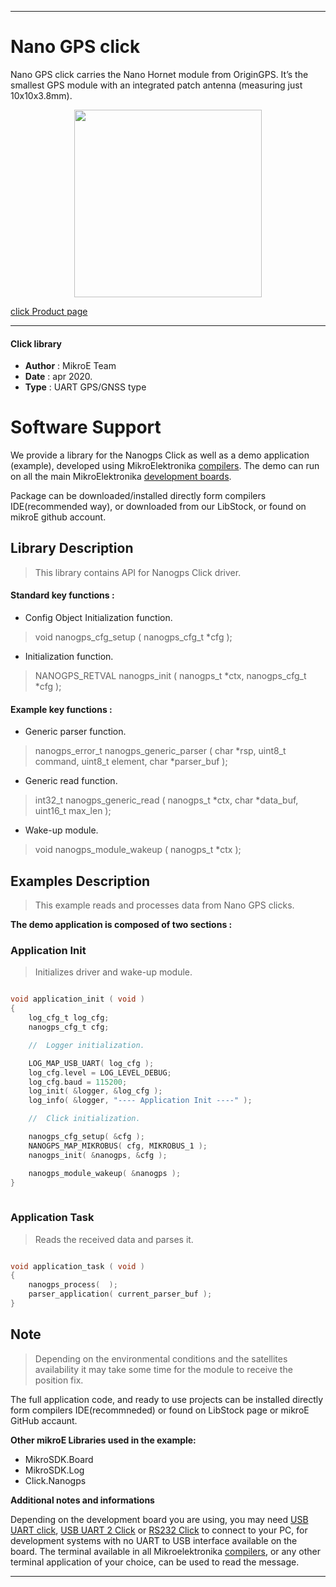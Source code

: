 
---
# Nano GPS click

Nano GPS click carries the Nano Hornet module from OriginGPS. It’s the smallest GPS module with an integrated patch antenna (measuring just 10x10x3.8mm).

<p align="center">
  <img src="https://download.mikroe.com/images/click_for_ide/nanogps_click.png" height=300px>
</p>

[click Product page](https://www.mikroe.com/nano-gps-click)

---


#### Click library 

- **Author**        : MikroE Team
- **Date**          : apr 2020.
- **Type**          : UART GPS/GNSS type


# Software Support

We provide a library for the Nanogps Click 
as well as a demo application (example), developed using MikroElektronika 
[compilers](https://shop.mikroe.com/compilers). 
The demo can run on all the main MikroElektronika [development boards](https://shop.mikroe.com/development-boards).

Package can be downloaded/installed directly form compilers IDE(recommended way), or downloaded from our LibStock, or found on mikroE github account. 

## Library Description

> This library contains API for Nanogps Click driver.

#### Standard key functions :

- Config Object Initialization function.
> void nanogps_cfg_setup ( nanogps_cfg_t *cfg ); 
 
- Initialization function.
> NANOGPS_RETVAL nanogps_init ( nanogps_t *ctx, nanogps_cfg_t *cfg );


#### Example key functions :

- Generic parser function.
> nanogps_error_t nanogps_generic_parser ( char *rsp,  uint8_t command, uint8_t element, char *parser_buf );

- Generic read function.
> int32_t nanogps_generic_read ( nanogps_t *ctx, char *data_buf, uint16_t max_len );

- Wake-up module.
> void nanogps_module_wakeup ( nanogps_t *ctx );

## Examples Description

> This example reads and processes data from Nano GPS clicks.

**The demo application is composed of two sections :**

### Application Init 

> Initializes driver and wake-up module.

```c

void application_init ( void )
{
    log_cfg_t log_cfg;
    nanogps_cfg_t cfg;

    //  Logger initialization.

    LOG_MAP_USB_UART( log_cfg );
    log_cfg.level = LOG_LEVEL_DEBUG;
    log_cfg.baud = 115200;
    log_init( &logger, &log_cfg );
    log_info( &logger, "---- Application Init ----" );

    //  Click initialization.

    nanogps_cfg_setup( &cfg );
    NANOGPS_MAP_MIKROBUS( cfg, MIKROBUS_1 );
    nanogps_init( &nanogps, &cfg );

    nanogps_module_wakeup( &nanogps );
}
  
```

### Application Task

> Reads the received data and parses it.

```c

void application_task ( void )
{
    nanogps_process(  );
    parser_application( current_parser_buf );
}

```

## Note

> Depending on the environmental conditions and the satellites availability
> it may take some time for the module to receive the position fix.

The full application code, and ready to use projects can be  installed directly form compilers IDE(recommneded) or found on LibStock page or mikroE GitHub accaunt.

**Other mikroE Libraries used in the example:** 

- MikroSDK.Board
- MikroSDK.Log
- Click.Nanogps

**Additional notes and informations**

Depending on the development board you are using, you may need 
[USB UART click](https://shop.mikroe.com/usb-uart-click), 
[USB UART 2 Click](https://shop.mikroe.com/usb-uart-2-click) or 
[RS232 Click](https://shop.mikroe.com/rs232-click) to connect to your PC, for 
development systems with no UART to USB interface available on the board. The 
terminal available in all Mikroelektronika 
[compilers](https://shop.mikroe.com/compilers), or any other terminal application 
of your choice, can be used to read the message.



---

